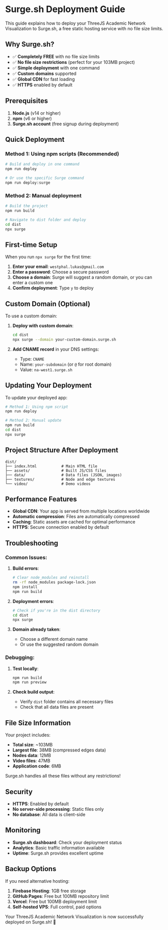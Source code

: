 # Surge.sh Deployment Guide

This guide explains how to deploy your ThreeJS Academic Network Visualization to Surge.sh, a free static hosting service with no file size limits.

## Why Surge.sh?

- ✅ **Completely FREE** with no file size limits
- ✅ **No file size restrictions** (perfect for your 103MB project)
- ✅ **Simple deployment** with one command
- ✅ **Custom domains** supported
- ✅ **Global CDN** for fast loading
- ✅ **HTTPS** enabled by default

## Prerequisites

1. **Node.js** (v14 or higher)
2. **npm** (v6 or higher)
3. **Surge.sh account** (free signup during deployment)

## Quick Deployment

### Method 1: Using npm scripts (Recommended)

```bash
# Build and deploy in one command
npm run deploy

# Or use the specific Surge command
npm run deploy:surge
```

### Method 2: Manual deployment

```bash
# Build the project
npm run build

# Navigate to dist folder and deploy
cd dist
npx surge
```

## First-time Setup

When you run `npx surge` for the first time:

1. **Enter your email**: `westphal.lukas@gmail.com`
2. **Enter a password**: Choose a secure password
3. **Choose a domain**: Surge will suggest a random domain, or you can enter a custom one
4. **Confirm deployment**: Type `y` to deploy

## Custom Domain (Optional)

To use a custom domain:

1. **Deploy with custom domain**:
   ```bash
   cd dist
   npx surge --domain your-custom-domain.surge.sh
   ```

2. **Add CNAME record** in your DNS settings:
   - Type: `CNAME`
   - Name: `your-subdomain` (or `@` for root domain)
   - Value: `na-west1.surge.sh`

## Updating Your Deployment

To update your deployed app:

```bash
# Method 1: Using npm script
npm run deploy

# Method 2: Manual update
npm run build
cd dist
npx surge
```

## Project Structure After Deployment

```
dist/
├── index.html           # Main HTML file
├── assets/              # Built JS/CSS files
├── data/                # Data files (JSON, images)
├── textures/            # Node and edge textures
└── video/               # Demo videos
```

## Performance Features

- **Global CDN**: Your app is served from multiple locations worldwide
- **Automatic compression**: Files are automatically compressed
- **Caching**: Static assets are cached for optimal performance
- **HTTPS**: Secure connection enabled by default

## Troubleshooting

### Common Issues:

1. **Build errors**:
   ```bash
   # Clear node_modules and reinstall
   rm -rf node_modules package-lock.json
   npm install
   npm run build
   ```

2. **Deployment errors**:
   ```bash
   # Check if you're in the dist directory
   cd dist
   npx surge
   ```

3. **Domain already taken**:
   - Choose a different domain name
   - Or use the suggested random domain

### Debugging:

1. **Test locally**:
   ```bash
   npm run build
   npm run preview
   ```

2. **Check build output**:
   - Verify `dist` folder contains all necessary files
   - Check that all data files are present

## File Size Information

Your project includes:
- **Total size**: ~103MB
- **Largest file**: 38MB (compressed edges data)
- **Nodes data**: 12MB
- **Video files**: 47MB
- **Application code**: 6MB

Surge.sh handles all these files without any restrictions!

## Security

- **HTTPS**: Enabled by default
- **No server-side processing**: Static files only
- **No database**: All data is client-side

## Monitoring

- **Surge.sh dashboard**: Check your deployment status
- **Analytics**: Basic traffic information available
- **Uptime**: Surge.sh provides excellent uptime

## Backup Options

If you need alternative hosting:

1. **Firebase Hosting**: 1GB free storage
2. **GitHub Pages**: Free but 100MB repository limit
3. **Vercel**: Free but 100MB deployment limit
4. **Self-hosted VPS**: Full control, paid options

Your ThreeJS Academic Network Visualization is now successfully deployed on Surge.sh! 🚀
